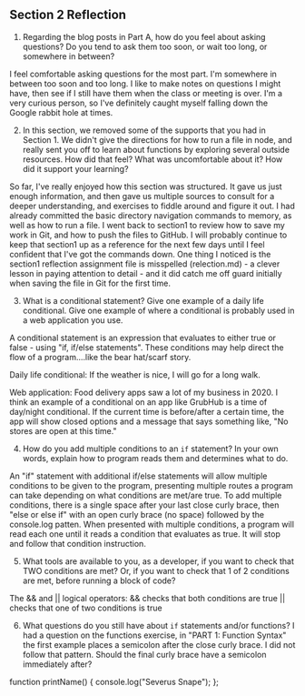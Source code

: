 ## Section 2 Reflection

1. Regarding the blog posts in Part A, how do you feel about asking questions? Do you tend to ask them too soon, or wait too long, or somewhere in between?

I feel comfortable asking questions for the most part. I'm somewhere in between too soon and too long. I like to make notes on questions I might have, then see if I still have them when the class or meeting is over. I'm a very curious person, so I've definitely caught myself falling down the Google rabbit hole at times.

2. In this section, we removed some of the supports that you had in Section 1. We didn't give the directions for how to run a file in node, and really sent you off to learn about functions by exploring several outside resources. How did that feel? What was uncomfortable about it? How did it support your learning?

So far, I've really enjoyed how this section was structured. It gave us just enough information, and then gave us multiple sources to consult for a deeper understanding, and exercises to fiddle around and figure it out. I had already committed the basic directory navigation commands to memory, as well as how to run a file. I went back to section1 to review how to save my work in Git, and how to push the files to GitHub. I will probably continue to keep that section1 up as a reference for the next few days until I feel confident that I've got the commands down. One thing I noticed is the section1 reflection assignment file is misspelled (relection.md) - a clever lesson in paying attention to detail - and it did catch me off guard initially when saving the file in Git for the first time.

3. What is a conditional statement? Give one example of a daily life conditional. Give one example of where a conditional is probably used in a web application you use.

A conditional statement is an expression that evaluates to either true or false - using "if, if/else statements". These conditions may help direct the flow of a program....like the bear hat/scarf story.

Daily life conditional:
If the weather is nice, I will go for a long walk.

Web application:
Food delivery apps saw a lot of my business in 2020. I think an example of a conditional on an app like GrubHub is a time of day/night conditional. If the current time is before/after a certain time, the app will show closed options and a message that says something like, "No stores are open at this time."

4. How do you add multiple conditions to an `if` statement? In your own words, explain how to program reads them and determines what to do.

An "if" statement with additional if/else statements will allow multiple conditions to be given to the program, presenting multiple routes a program can take depending on what conditions are met/are true. To add multiple conditions, there is a single space after your last close curly brace, then "else or else if" with an open curly brace (no space) followed by the console.log patten. When presented with multiple conditions, a program will read each one until it reads a condition that evaluates as true. It will stop and follow that condition instruction.  

5. What tools are available to you, as a developer, if you want to check that TWO conditions are met? Or, if you want to check that 1 of 2 conditions are met, before running a block of code?

The && and || logical operators:
&& checks that both conditions are true
|| checks that one of two conditions is true

6. What questions do you still have about `if` statements and/or functions?
I had a question on the functions exercise, in "PART 1: Function Syntax" the first example places a semicolon after the close curly brace. I did not follow that pattern. Should the final curly brace have a semicolon immediately after?

function printName() {
  console.log("Severus Snape");
};
